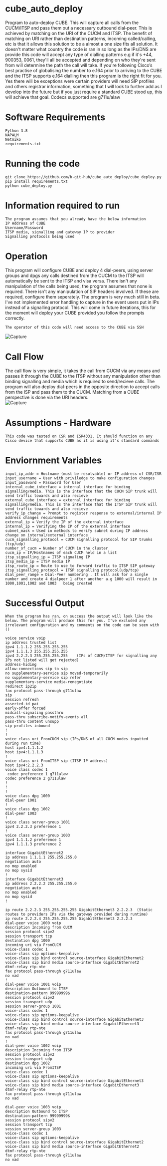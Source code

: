 # cube_auto_deploy
Program to auto-deploy CUBE. This will capture all calls from the CUCM/ITSP and pass them out a necessary outbound dial-peer. This is achieved by matching on the URI of the CUCM and ITSP. The benefit of matching on URI rather than destination patterns, incoming called/calling, etc is that it allows this solution to be a almost a one size fits all solution. It doesn't matter what country the code is ran in so long as the IPs/DNS are provide this code will accept any type of dialling patterns e.g if it's +44, 900353, 0061, they'll all be accepted and depending on who they're sent from will determine the path the call will take. If you're following Cisco’s best practise of globalising the number to e.164 prior to arriving to the CUBE and the ITSP supports e.164 dialling then this program is the right fit for you. Yes there will be exceptions were certain providers will need SIP profiles and others registrar information, something that I will look to further add as I develop into the future but if you just require a standard CUBE stood up, this will achieve that goal. Codecs supported are g711u/alaw

# Software Requirements
    Python 3.8
    NAPALM
    Netmiko
    requirements.txt 

# Running the code
    git clone https://github.com/b-git-hub/cube_auto_deploy/cube_deploy.py
    pip install requirements.txt 
    python cube_deploy.py

# Information required to run
    The program assumes that you already have the below information 
    IP Address of CUBE
    Username/Password
    ITSP media, signalling and gateway IP to provider
    Signalling protocols being used
    
# Operation
This program will configure CUBE and deploy 4 dial-peers, using server groups and dpgs any calls destined from the CUCM to the ITSP will automatically be sent to the ITSP and visa versa.
There isn't any manipulation of the calls being used, the program assumes that none is required.
There isn't any manipulation of SIP headers involved. If these are required, configure them seperately. 
The program is very much still in beta. I've not implemented error handling to capture in the event users put in IPs instead of a signalling protocol.
This will come in future iterations, this for the moment will deploy your CUBE provided you follow the prompts correctly.

    The operator of this code will need access to the CUBE via SSH
![Capture](https://user-images.githubusercontent.com/68473827/98389089-80c59300-204b-11eb-90a4-11e0396d3d94.JPG)
    
    
# Call Flow
The call flow is very simple, it takes the call from CUCM via any means and passes it through the CUBE to the ITSP without any manipulation other than binding signalling and media which is required to send/recieve calls. The program will also deploy dial-peers in the opposite direction to accept calls from the ISP and pass them to the CUCM. Matching from a CUBE perspective is done via the URI headers.  
![Capture](https://user-images.githubusercontent.com/68473827/98388699-fed56a00-204a-11eb-94f2-9695e7230427.JPG)

    
# Assumptions - Hardware 
    This code was tested on CSR and ISR4331. It should function on any Cisco device that supports CUBE as it is using it's standard commands
# Enviornment Variables
    input_ip_addr = Hostname (must be resolvable) or IP address of CSR/ISR
    input_username = User with priviledge to make configuration changes
    input_password = Password for User
    internal_cube_interface = internal interface for binding signalling/media. This is the interface that the CUCM SIP trunk will send traffic towards and also recieve
    external_cube_interface = external interface for binding signalling/media. This is the interface that the ITSP SIP trunk will send traffic towards and also recieve
    verify_ip_change = Prompt to register response to external/internal IP address changes requirements
    external_ip = Verify the IP of the external interface
    internal_ip = Verifying the IP of the external interface
    subnet_mask = Used in methods to verify subnet during IP address change on internal/external interface
    cucm_signalling_protocol = CUCM signalling protocol for SIP trunks (tcp/udp)
    number_of_cucm = Number of CUCM in the cluster
    cucm_ip = IP/Hostnames of each CUCM held in a list
    itsp_signalling_ip = ITSP signaling IP
    itsp_media_ip = ITSP media IP
    itsp_route_ip = Route to use to forward traffic to ITSP SIP gateway
    itsp_signalling_protocol = ITSP signalling protocol(udp/tcp)
    dial_peer_range = Dial-Peer numbering . It will ask for a single number and create 4 dialpeer 1 after another a.g 1000 will result in 1000,1001,1002 and 1003   being created 

# Successful Output
    When the program has ran, on success the output will look like the below. The program will produce this for you. I've excluded any irrelevant configuration and my comments on the code can be seen with ()

    voice service voip
    ip address trusted list
    ipv4 1.1.1.2 255.255.255.255
    ipv4 1.1.1.3 255.255.255.255
    ipv4 2.2.2.3 255.255.255.255    (IPs of CUCM/ITSP for signalling any IPs not listed will get rejected)
    address-hiding
    allow-connections sip to sip
    no supplementary-service sip moved-temporarily
    no supplementary-service sip refer
    supplementary-service media-renegotiate
    redirect ip2ip
    fax protocol pass-through g711ulaw
    sip
    session refresh
    asserted-id pai
    early-offer forced
    midcall-signaling passthru
    pass-thru subscribe-notify-events all
    pass-thru content unsupp
    sip-profiles inbound
    !
    !
    voice class uri FromCUCM sip (IPs/DNS of all CUCM nodes inputted during run time)
    host ipv4:1.1.1.2
    host ipv4:1.1.1.3
    !
    voice class uri FromITSP sip (ITSP IP address)
    host ipv4:2.2.2.3
    voice class codec 1
     codec preference 1 g711alaw
    codec preference 2 g711ulaw
    !
    !
    !
    voice class dpg 1000
    dial-peer 1001
    !
    voice class dpg 1002
    dial-peer 1003
    !
    voice class server-group 1001
    ipv4 2.2.2.3 preference 1
    !
    voice class server-group 1003
    ipv4 1.1.1.2 preference 1
    ipv4 1.1.1.3 preference 2

    interface GigabitEthernet2
    ip address 1.1.1.1 255.255.255.0
    negotiation auto
    no mop enabled
    no mop sysid
    !
    interface GigabitEthernet3
    ip address 2.2.2.2 255.255.255.0
    negotiation auto
    no mop enabled
    no mop sysid
    !

    ip route 2.2.2.3 255.255.255.255 GigabitEthernet3 2.2.2.3  (Static routes to providers IPs via the gateway provided during runtime)
    ip route 2.2.2.4 255.255.255.255 GigabitEthernet3 2.2.2.3
    dial-peer voice 1000 voip
    description Incoming from CUCM
    session protocol sipv2
    session transport tcp
    destination dpg 1000
    incoming uri via FromCUCM
    voice-class codec 1  
    voice-class sip options-keepalive
    voice-class sip bind control source-interface GigabitEthernet2
    voice-class sip bind media source-interface GigabitEthernet2
    dtmf-relay rtp-nte
    fax protocol pass-through g711ulaw
    no vad
    !
    dial-peer voice 1001 voip
    description Outbound to ITSP
    destination-pattern 99999999$
    session protocol sipv2
    session transport udp
    session server-group 1001
    voice-class codec 1  
    voice-class sip options-keepalive
    voice-class sip bind control source-interface GigabitEthernet3
    voice-class sip bind media source-interface GigabitEthernet3
    dtmf-relay rtp-nte
    fax protocol pass-through g711ulaw
    no vad
    !
    dial-peer voice 1002 voip
    description Incoming from ITSP
    session protocol sipv2
    session transport udp
    destination dpg 1002
    incoming uri via FromITSP
    voice-class codec 1  
    voice-class sip options-keepalive
    voice-class sip bind control source-interface GigabitEthernet3
    voice-class sip bind media source-interface GigabitEthernet3
    dtmf-relay rtp-nte
    fax protocol pass-through g711ulaw
    no vad

    dial-peer voice 1003 voip
    description Outbound to ITSP
    destination-pattern 99999999$
    session protocol sipv2
    session transport tcp
    session server-group 1003
    voice-class codec 1  
    voice-class sip options-keepalive
    voice-class sip bind control source-interface GigabitEthernet2
    voice-class sip bind media source-interface GigabitEthernet2
    dtmf-relay rtp-nte
    fax protocol pass-through g711ulaw
    no vad

